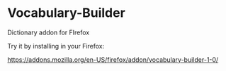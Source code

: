 # Vocabulary-Builder
Dictionary addon for FIrefox

Try it by installing in your Firefox:

https://addons.mozilla.org/en-US/firefox/addon/vocabulary-builder-1-0/
